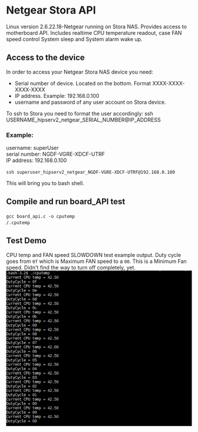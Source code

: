 # Netgear Stora API
Linux version 2.6.22.18-Netgear running on Stora NAS.
Provides access to motherboard API. Includes realtime CPU temperature readout, case FAN speed control System sleep and System alarm wake up.

## Access to the device

In order to access your Netgear Stora NAS device you need:
 - Serial number of device. Located on the bottom. Format XXXX-XXXX-XXXX-XXXX
 - IP address. Example: 192.168.0.100
 - username and password of any user account on Stora device.

To ssh to Stora you need to format the user accordingly:
ssh USERNAME_hipserv2_netgear_SERIAL_NUMBER@IP_ADDRESS

### Example: 
username: superUser  
serial number: NGDF-VGRE-XDCF-UTRF  
IP address: 192.168.0.100  

`ssh superuser_hipserv2_netgear_NGDF-VGRE-XDCF-UTRF@192.168.0.100`

This will bring you to bash shell.

## Compile and run board_API test
`gcc board_api.c -o cputemp`  
`/.cputemp`

## Test Demo

CPU temp and FAN speed SLOWDOWN test example output.
Duty cycle goes from `0f` which is Maximum FAN speed to a `00`. This is a Minimum Fan speed. Didn't find the way to turn off completely, yet.
![Temp and FAN test demo](https://github.com/MartinRep/StoraAPI/blob/master/Resources/InitTestScreenShot.PNG)
